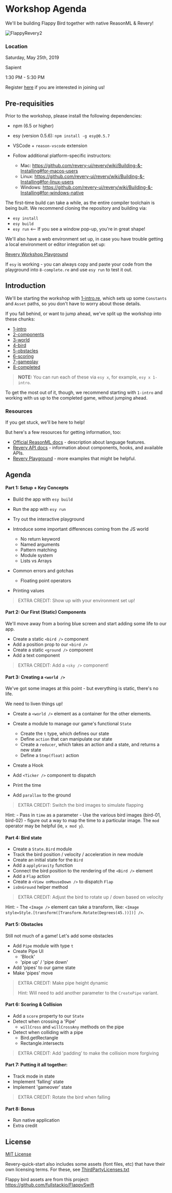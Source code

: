 # Workshop Agenda

We'll be building Flappy Bird together with native ReasonML & Revery!

![FlappyRevery2](https://user-images.githubusercontent.com/13532591/57971219-f1e92600-793f-11e9-96ce-8f6fd722e7fb.gif)

### Location

Saturday, May 25th, 2019

Sapient

1:30 PM - 5:30 PM

Register [here](https://checkout.eventlama.com/#/events/reacteurope-2019/tickets/uuid/8b221323-dce6-45e2-b5a1-d7b017e8e480) if you are interested in joining us!

## Pre-requisities

Prior to the workshop, please install the following dependencies:

- npm (6.5 or higher)
- esy (version 0.5.6): `npm install -g esy@0.5.7`
- VSCode + `reason-vscode` extension

- Follow additional platform-specific instructors:
  - Mac: https://github.com/revery-ui/revery/wiki/Building-&-Installing#for-macos-users
  - Linux: https://github.com/revery-ui/revery/wiki/Building-&-Installing#for-linux-users
  - Windows: https://github.com/revery-ui/revery/wiki/Building-&-Installing#for-windows-native

The first-time build can take a while, as the entire compiler toolchain is being built. We recommend cloning the repository and building via:

- `esy install`
- `esy build`
- `esy run` <-- If you see a window pop-up, you're in great shape!

We'll also have a web environment set up, in case you have trouble getting a local environment or editor integration set up:

[Revery Workshop Playground](https://outrunlabs.com/revery/workshop)

If `esy` is working - you can always copy and paste your code from the playground into `8-complete.re` and use `esy run` to test it out.

## Introduction

We'll be starting the workshop with [1-intro.re](1-intro.re), which sets up some `Constants` and `Asset` paths, so you don't have to worry about those details.

If you fall behind, or want to jump ahead, we've split up the workshop into these chunks:

- [1-intro](1-intro.re)
- [2-components](2-components.re)
- [3-world](3-world.re)
- [4-bird](4-bird.re)
- [5-obstacles](5-obstacles.re)
- [6-scoring](6-scoring.re)
- [7-gameplay](7-gameplay.re)
- [8-completed](8-completed.re)

> __NOTE:__ You can run each of these via `esy x`, for example, `esy x 1-intro`.

To get the most out of it, though, we recommend starting with `1-intro` and working with us up to the completed game, without jumping ahead.

### Resources

If you get stuck, we'll be here to help! 

But here's a few resources for getting information, too:

- [Official ReasonML docs](https://reasonml.github.io/docs/en/what-and-why) - description about language features.
- [Revery API docs](https://outrunlabs.com/revery/api) - information about components, hooks, and available APIs.
- [Revery Playground](https://outrunlabs.com/revery/playground) - more examples that might be helpful.

## Agenda

#### Part 1: Setup + Key Concepts

- Build the app with `esy build`
- Run the app with `esy run`
- Try out the interactive playground

- Introduce some important differences coming from the JS world
    - No return keyword
    - Named arguments
    - Pattern matching
    - Module system
    - Lists vs Arrays

- Common errors and gotchas
    - Floating point operators

- Printing values

> EXTRA CREDIT: Show up with your environment set up!

#### Part 2: Our First (Static) Components

We'll move away from a boring blue screen and start adding some life to our app.

- Create a static `<bird />` component
- Add a position prop to our `<bird />`
- Create a static `<ground />` component
- Add a text component

> EXTRA CREDIT: Add a `<sky />` component!

#### Part 3: Creating a `<world />`

We've got some images at this point - but everything is static, there's no life.

We need to liven things up!

- Create a `<world />` element as a container for the other elements.
- Create a module to manage our game's functional `State`
  - Create the `t` type, which defines our state
  - Define `action` that can manipulate our state
  - Create a `reducer`, which takes an action and a state, and returns a new state
  - Define a `Step(float)` action
- Create a Hook
- Add `<Ticker />` component to dispatch
- Print the time

- Add `parallax` to the ground

> EXTRA CREDIT: Switch the bird images to simulate flapping

  Hint:
    - Pass in `time` as a parameter
    - Use the various bird images (bird-01, bird-02) - figure out a way to map the time to a particular image. The `mod` operator may be helpful (ie, `x mod y`).


#### Part 4: Bird state

- Create a `State.Bird` module
- Track the bird position / velocity / acceleration in new module
- Create an initial state for the `Bird`
- Add a `applyGravity` function
- Connect the bird position to the rendering of the `<Bird />` element
- Add a `Flap` action
- Create a `<View onMouseDown />` to dispatch `Flap`
- `isOnGround` helper method

> EXTRA CREDIT: Adjust the bird to rotate up / down based on velocity

  Hint:
    - The `<Image />` element can take a transform, like: `<Image style=Style.[transform([Transform.Rotate(Degrees(45.))])] />`. 

#### Part 5: Obstacles

Still not much of a game! Let's add some obstacles

- Add `Pipe` module with type `t`
- Create Pipe UI
    - 'Block'
    - 'pipe up' / 'pipe down'
- Add 'pipes' to our game state
- Make 'pipes' move

> EXTRA CREDIT: Make pipe height dynamic
>  
> Hint: Will need to add another parameter to the `CreatePipe` variant.

#### Part 6: Scoring & Collision

- Add a `score` property to our `State`
- Detect when crossing a 'Pipe'
    - `willCross` and `willCrossAny` methods on the pipe
- Detect when colliding with a pipe
    - Bird.getRectangle
    - Rectangle.intersects

> EXTRA CREDIT: Add 'padding' to make the collision more forgiving

#### Part 7: Putting it all together:

- Track mode in state
- Implement 'falling' state 
- Implement 'gameover' state

> EXTRA CREDIT: Rotate the bird when falling

#### Part 8: Bonus

- Run native application
- Extra credit

## License

[MIT License](LICENSE)

Revery-quick-start also includes some assets (font files, etc) that have their own licensing terms. For these, see [ThirdPartyLicenses.txt](ThirdPartyLicenses.txt)

Flappy bird assets are from this project: https://github.com/fullstackio/FlappySwift
